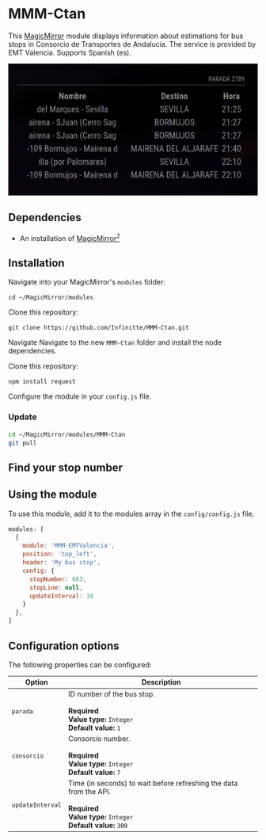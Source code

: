 # MMM-Ctan
This [MagicMirror](https://github.com/MichMich/MagicMirror) module displays information about estimations for bus stops in Consorcio de Transportes de Andalucia. The service is provided by EMT Valencia. Supports Spanish (es).

![Example of MMM-Ctan](./example_1.png)

## Dependencies
- An installation of [MagicMirror<sup>2</sup>](https://github.com/MichMich/MagicMirror)

## Installation

Navigate into your MagicMirror's `modules` folder:
```
cd ~/MagicMirror/modules
```

Clone this repository:
```
git clone https://github.com/Infinitte/MMM-Ctan.git
```

Navigate Navigate to the new `MMM-Ctan` folder and install the node dependencies.

Clone this repository:
```
npm install request
```

Configure the module in your `config.js` file.

### Update

```bash
cd ~/MagicMirror/modules/MMM-Ctan
git pull
```

## Find your stop number



## Using the module

To use this module, add it to the modules array in the `config/config.js` file. 

```javascript
modules: [
  {
    module: 'MMM-EMTValencia',
    position: 'top_left',
    header: 'My bus stop',
    config: {
      stopNumber: 683,
      stopLine: null,
      updateInterval: 10
    }
  },
]
```

## Configuration options

The following properties can be configured:

| Option                       | Description
| ---------------------------- | -----------
| `parada  `                   | ID number of the bus stop.<br><br>**Required**<br>**Value type:** `Integer`<br>**Default value:** `1`
| `consorcio`                  | Consorcio number.<br><br>**Required**<br>**Value type:** `Integer`<br>**Default value:** `7`
| `updateInterval`             | Time (in seconds) to wait before refreshing the data from the API.<br><br>**Required**<br>**Value type:** `Integer`<br>**Default value:** `300`

[mm]: https://github.com/MagicMirrorOrg/MagicMirror
